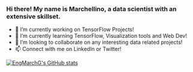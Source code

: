 ### Hi there! My name is Marchellino, a data scientist with an extensive skillset.

- 🔭 I’m currently working on TensorFlow Projects!
- 🌱 I’m currently learning TensorFlow, Visualization tools and Web Dev!
- 👯 I’m looking to collaborate on any interesting data related projects!
- 📫 Connect with me on LinkedIn or Twitter!

[![EngMarchG's GitHub stats](https://github-readme-stats.vercel.app/api?username=EngMarchG&show_icons=true&theme=dark)](https://github.com/EngMarchG/github-readme-stats)
